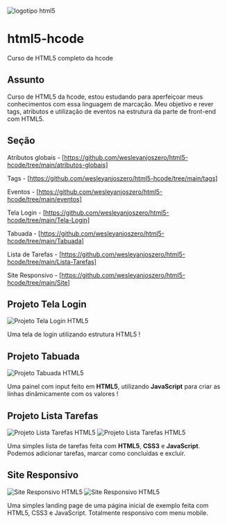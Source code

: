 ![logotipo html5](./image/html5-240.png)

# html5-hcode
Curso de HTML5 completo da hcode

## Assunto
Curso de HTML5 da hcode, estou estudando para aperfeiçoar meus conhecimentos com essa linguagem de marcação. Meu objetivo e rever tags, atributos e utilização de eventos na estrutura da parte de front-end com HTML5.

## Seção
Atributos globais - [https://github.com/wesleyanjoszero/html5-hcode/tree/main/atributos-globais]

Tags - [https://github.com/wesleyanjoszero/html5-hcode/tree/main/tags]

Eventos - [https://github.com/wesleyanjoszero/html5-hcode/tree/main/eventos]

Tela Login - [https://github.com/wesleyanjoszero/html5-hcode/tree/main/Tela-Login]

Tabuada - [https://github.com/wesleyanjoszero/html5-hcode/tree/main/Tabuada]

Lista de Tarefas - [https://github.com/wesleyanjoszero/html5-hcode/tree/main/Lista-Tarefas]

Site Responsivo - [https://github.com/wesleyanjoszero/html5-hcode/tree/main/Site]

## Projeto Tela Login
![Projeto Tela Login HTML5](./image/Tela-Login.png)

Uma tela de login utilizando estrutura HTML5 !

## Projeto Tabuada
![Projeto Tabuada HTML5](./image/Tabuada.png)

Uma painel com input feito em __HTML5__, utilizando __JavaScript__ para criar as linhas dinâmicamente com os valores !

## Projeto Lista Tarefas
![Projeto Lista Tarefas HTML5](./image/lista-tarefa-1.png)
![Projeto Lista Tarefas HTML5](./image/lista-tarefa-2.png)

Uma simples lista de tarefas feita com __HTML5__, __CSS3__ e __JavaScript__. Podemos adicionar tarefas, marcar como concluídas e excluir.

## Site Responsivo
![Site Responsivo HTML5](./image/site-responsivo-1.png)
![Site Responsivo HTML5](./image/site-responsivo-2.png)

Uma simples landing page de uma página inicial de exemplo feita com HTML5, CSS3 e JavaScript. Totalmente responsivo com menu mobile. 
